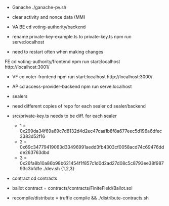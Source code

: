- Ganache 
./ganache-pv.sh
- clear activity and nonce data (MM)

- VA
BE
cd voting-authority/backend
- rename private-key-example.ts to private-key.ts
npm run serve:localhost
- need to restart often when making changes

FE 
cd voting-authority/frontend
npm run start:localhost
http://localhost:3001/

- VF
cd voter-frontend
npm run start:localhost
http://localhost:3000/

- AP
cd access-provider-backend 
npm run serve:localhost

- sealers
- need different copies of repo for each sealer
cd sealer/backend
- src/private-key.ts needs to be diff. for each sealer
  - 1 = 0x299da34f69a69c7d8132d4d2ec47caa1b8f8a677eec5d196a6dfec3383d52f16
  - 2 = 0x69c34779419063d33496991aedd3fb4303cf0058acd74c69476ddde263763dbd
  - 3 = 0x26fa8b10a86b98b621454f1f857c1d0d2ad27d08c5c8793ee38f98793c3bfd1e
./dev.sh {1,2,3}

- contract
cd contracts
- ballot contract = contracts/contracts/FiniteField/Ballot.sol
- recompile/distribute = truffle compile && ./distribute-contracts.sh
